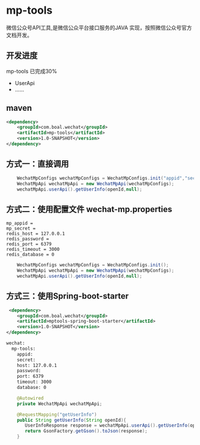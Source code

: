 # mp-tools
微信公众号API工具,是微信公众平台接口服务的JAVA 实现，按照微信公众号官方文档开发。


## 开发进度
mp-tools  已完成30%

* UserApi 
* ......

## maven

```xml
<dependency>
    <groupId>com.boal.wechat</groupId>
    <artifactId>mp-tools</artifactId>
    <version>1.0-SNAPSHOT</version>
</dependency>
```
## 方式一：直接调用
```java
    WechatMpConfigs wechatMpConfigs = WechatMpConfigs.init("appid","secret","127.0.0.1",6379,3000,null,0);
    WechatMpApi wechatMpApi = new WechatMpApi(wechatMpConfigs);
    wechatMpApi.userApi().getUserInfo(openId,null);
```
## 方式二：使用配置文件 wechat-mp.properties
```
mp_appid =
mp_secret = 
redis_host = 127.0.0.1
redis_password =
redis_port = 6379
redis_timeout = 3000
redis_database = 0
```
```java
    WechatMpConfigs wechatMpConfigs = WechatMpConfigs.init();
    WechatMpApi wechatMpApi = new WechatMpApi(wechatMpConfigs);
    wechatMpApi.userApi().getUserInfo(openId,null);
```
## 方式三：使用Spring-boot-starter
```xml
 <dependency>
    <groupId>com.boal.wechat</groupId>
    <artifactId>mptools-spring-boot-starter</artifactId>
    <version>1.0-SNAPSHOT</version>
</dependency>
```
```xml
wechat:
  mp-tools:
    appid:
    secret:
    host: 127.0.0.1
    password:
    port: 6379
    timeout: 3000
    database: 0
```
```java
    @Autowired
    private WechatMpApi wechatMpApi;

    @RequestMapping("getUserInfo")
    public String getUserInfo(String openId){
       UserInfoResponse response = wechatMpApi.userApi().getUserInfo(openId,null);
       return GsonFactory.getGson().toJson(response);
    }
```
